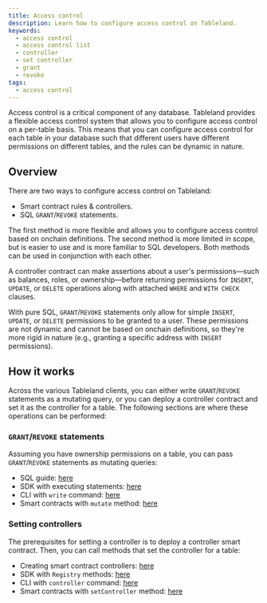 ```yaml
---
title: Access control
description: Learn how to configure access control on Tableland.
keywords:
  - access control
  - access control list
  - controller
  - set controller
  - grant
  - revoke
tags:
  - access control
---
```


Access control is a critical component of any database. Tableland provides a flexible access control system that allows you to configure access control on a per-table basis. This means that you can configure access control for each table in your database such that different users have different permissions on different tables, and the rules can be dynamic in nature.

## Overview

There are two ways to configure access control on Tableland:

- Smart contract rules & controllers.
- SQL `GRANT`/`REVOKE` statements.

The first method is more flexible and allows you to configure access control based on onchain definitions. The second method is more limited in scope, but is easier to use and is more familiar to SQL developers. Both methods can be used in conjunction with each other.

A controller contract can make assertions about a user's permissions—such as balances, roles, or ownership—before returning permissions for `INSERT`, `UPDATE`, or `DELETE` operations along with attached `WHERE` and `WITH CHECK` clauses.

With pure SQL, `GRANT`/`REVOKE` statements only allow for simple `INSERT`, `UPDATE`, or `DELETE` permissions to be granted to a user. These permissions are not dynamic and cannot be based on onchain definitions, so they're more rigid in nature (e.g., granting a specific address with `INSERT` permissions).

## How it works

Across the various Tableland clients, you can either write `GRANT`/`REVOKE` statements as a mutating query, or you can deploy a controller contract and set it as the controller for a table. The following sections are where these operations can be performed:

### `GRANT`/`REVOKE` statements

Assuming you have ownership permissions on a table, you can pass `GRANT`/`REVOKE` statements as mutating queries:

- SQL guide: [here](/sql/access-control)
- SDK with executing statements: [here](/sdk/database/query-statement-methods#all)
- CLI with `write` command: [here](/cli/write)
- Smart contracts with `mutate` method: [here](/smart-contracts/registry#mutate)

### Setting controllers

The prerequisites for setting a controller is to deploy a controller smart contract. Then, you can call methods that set the controller for a table:

- Creating smart contract controllers: [here](/smart-contracts/controller/)
- SDK with `Registry` methods: [here](/sdk/registry/#setcontroller)
- CLI with `controller` command: [here](/cli/controller#set-controller-name)
- Smart contracts with `setController` method: [here](/smart-contracts/registry#setcontroller)
